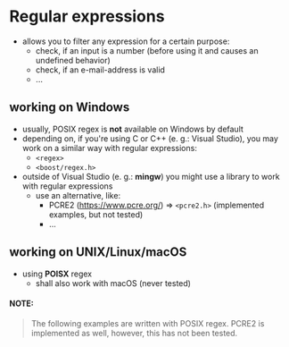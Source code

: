 #   Regular expressions

-   allows you to filter any expression for a certain purpose:
    -   check, if an input is a number (before using it and causes an undefined behavior)
    -   check, if an e-mail-address is valid
    -   ...

##  working on Windows
-   usually, POSIX regex is **not** available on Windows by default
-   depending on, if you're using C or C++ (e. g.: Visual Studio), you may work on a similar way with regular expressions:
    -   ```<regex>```
    -   ```<boost/regex.h>```
-   outside of Visual Studio (e. g.: **mingw**) you might use a library to work with regular expressions
    - use an alternative, like:
        - PCRE2 (https://www.pcre.org/) => ```<pcre2.h>``` (implemented examples, but not tested)
        - ... 

##  working on UNIX/Linux/macOS
-   using **POISX** regex
    -   shall also work with macOS (never tested)

#### NOTE:
> The following examples are written with POSIX regex. PCRE2 is implemented as well, however, this has not been tested.